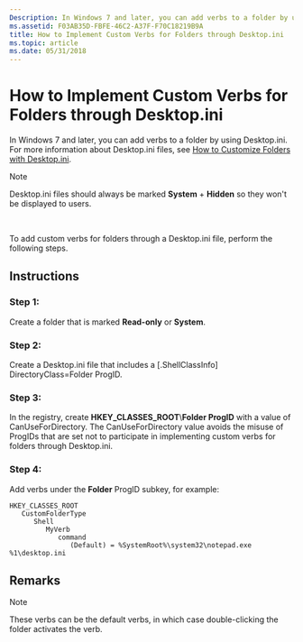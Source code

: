 ```yaml
---
Description: In Windows 7 and later, you can add verbs to a folder by using Desktop.ini. For more information about Desktop.ini files, see How to Customize Folders with Desktop.ini.
ms.assetid: F03AB35D-FBFE-46C2-A37F-F70C18219B9A
title: How to Implement Custom Verbs for Folders through Desktop.ini
ms.topic: article
ms.date: 05/31/2018
---
```


# How to Implement Custom Verbs for Folders through Desktop.ini

In Windows 7 and later, you can add verbs to a folder by using Desktop.ini. For more information about Desktop.ini files, see [How to Customize Folders with Desktop.ini](how-to-customize-folders-with-desktop-ini.md).

> [!Note]  
> Desktop.ini files should always be marked **System** + **Hidden** so they won't be displayed to users.

 

To add custom verbs for folders through a Desktop.ini file, perform the following steps.

## Instructions

### Step 1:

Create a folder that is marked **Read-only** or **System**.

### Step 2:

Create a Desktop.ini file that includes a \[.ShellClassInfo\] DirectoryClass=Folder ProgID.

### Step 3:

In the registry, create **HKEY\_CLASSES\_ROOT**\\**Folder ProgID** with a value of CanUseForDirectory. The CanUseForDirectory value avoids the misuse of ProgIDs that are set not to participate in implementing custom verbs for folders through Desktop.ini.

### Step 4:

Add verbs under the **Folder** ProgID subkey, for example:

```
HKEY_CLASSES_ROOT
   CustomFolderType
      Shell
         MyVerb
            command
               (Default) = %SystemRoot%\system32\notepad.exe %1\desktop.ini
```

## Remarks

> [!Note]  
> These verbs can be the default verbs, in which case double-clicking the folder activates the verb.

 

 

 



